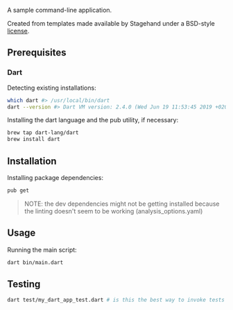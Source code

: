 A sample command-line application.

Created from templates made available by Stagehand under a BSD-style
[license](https://github.com/dart-lang/stagehand/blob/master/LICENSE).

## Prerequisites

### Dart

Detecting existing installations:

```sh
which dart #> /usr/local/bin/dart
dart --version #> Dart VM version: 2.4.0 (Wed Jun 19 11:53:45 2019 +0200) on "macos_x64"

```

Installing the dart language and the pub utility, if necessary:

```sh
brew tap dart-lang/dart
brew install dart
```

## Installation

Installing package dependencies:

```sh
pub get
```

> NOTE: the dev dependencies might not be getting installed because the linting doesn't seem to be working (analysis_options.yaml)

## Usage

Running the main script:

```sh
dart bin/main.dart
```

## Testing

```sh
dart test/my_dart_app_test.dart # is this the best way to invoke tests in dart?
```
